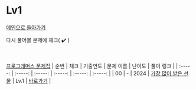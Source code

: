 # Lv1

[메인으로 돌아가기](https://github.com/dmswldk28/programmers/tree/main/kakao)

다시 풀어볼 문제에 체크( :heavy_check_mark: )

<br>


[프로그래머스 문제집](https://school.programmers.co.kr/learn/challenges?order=acceptance_desc&levels=1&languages=java)
|          순번          |        체크         |        기출연도         |        문제 이름         |         난이도          |        풀이 링크         |
| :-----: | :-----: | :-----: | :-----: | :-----: | :-----: |
| 00 |  -  | 2024 | <a href="https://school.programmers.co.kr/learn/courses/30/lessons/258712?language=java" target="_blank">가장 많이 받은 선물</a> | Lv.1 | <a href="./lv1/kakao_2024_present.java">바로가기</a> |